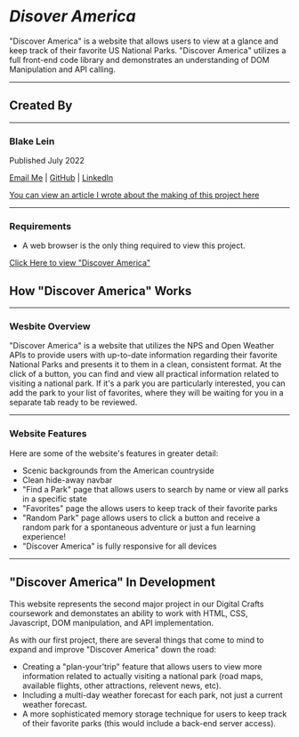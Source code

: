 # **_Disover America_**

"Discover America" is a website that allows users to view at a glance and keep track of their favorite US National Parks. "Discover America" utilizes a full front-end code library and demonstrates an understanding of DOM Manipulation and API calling.

---

## **Created By**

---

### Blake Lein

Published July 2022

[Email Me](blake.lein@gmail.com) | [GitHub](https://github.com/BlakeLein?tab=repositories) | [LinkedIn](https://www.linkedin.com/in/blake-lein-bb6187238)

[You can view an article I wrote about the making of this project here](https://medium.com/@blake.lein/discovering-america-discovering-the-dom-e04347039c37)

---

### **Requirements**

- A web browser is the only thing required to view this project.

[Click Here to view "Discover America"]()

## How "Discover America" Works

---

### Wesbite Overview

"Discover America" is a website that utilizes the NPS and Open Weather APIs to provide users with up-to-date information regarding their favorite National Parks and presents it to them in a clean, consistent format. At the click of a button, you can find and view all practical information related to visiting a national park. If it's a park you are particularly interested, you can add the park to your list of favorites, where they will be waiting for you in a separate tab ready to be reviewed.

---

### Website Features

Here are some of the website's features in greater detail:

- Scenic backgrounds from the American countryside
- Clean hide-away navbar
- "Find a Park" page that allows users to search by name or view all parks in a specific state
- "Favorites" page the allows users to keep track of their favorite parks
- "Random Park" page allows users to click a button and receive a random park for a spontaneous adventure or just a fun learning experience!
- "Discover America" is fully responsive for all devices

---

## "Discover America" In Development

This website represents the second major project in our Digital Crafts coursework and demonstates an ability to work with HTML, CSS, Javascript, DOM manipulation, and API implementation.

As with our first project, there are several things that come to mind to expand and improve "Discover America" down the road:

- Creating a "plan-your'trip" feature that allows users to view more information related to actually visiting a national park (road maps, available flights, other attractions, relevent news, etc).
- Including a multi-day weather forecast for each park, not just a current weather forecast.
- A more sophisticated memory storage technique for users to keep track of their favorite parks (this would include a back-end server access).
